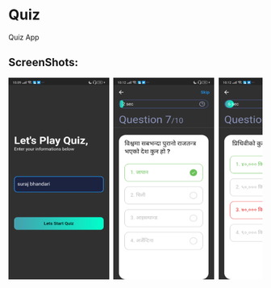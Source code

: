 # Quiz

Quiz App


## ScreenShots:
<pre>
<img src="https://github.com/surajbhandari1/my_quiz/blob/master/ss/6.png"  width="200" height="400"> <img src="https://github.com/surajbhandari1/my_quiz/blob/master/ss/1.png"  width="200" height="400"> <img src="https://github.com/surajbhandari1/my_quiz/blob/master/ss/2.png"  width="200" height="400"> <img src="https://github.com/surajbhandari1/my_quiz/blob/master/ss/3.png"  width="200" height="400"> <img src="https://github.com/surajbhandari1/my_quiz/blob/master/ss/4.png"  width="200" height="400"> <img src="https://github.com/surajbhandari1/my_quiz/blob/master/ss/5.png"  width="200" height="400">
</pre>
